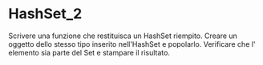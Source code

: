 # HashSet_2
Scrivere una funzione che restituisca un HashSet riempito.
Creare un oggetto dello stesso tipo inserito nell'HashSet e popolarlo.
Verificare che l' elemento sia parte del Set e stampare il risultato.
